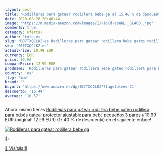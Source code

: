 ```yaml
---
layout: post
title: 'Rodilleras para gatear rodillera bebe ga al 15.40 % de descuento'
date: 2020-08-26 20:48:44
image: 'https://m.media-amazon.com/images/I/51oCd-soaNL._SL400_.jpg'
comments: true
category: ofertas
author: 'tole.es'
slug: 'B07TXQCLKZ-es Rodilleras para gatear rodillera bebe gateo rodillera para...'
sku: 'B07TXQCLKZ-es'
actualPrice: 10.99 EUR
currency: EUR
price: 10.99
comparePrice: 12.99 EUR
prodname: 'Rodilleras para gatear rodillera bebe gateo rodillera para bebés gatear protector ajustable para bebé pequeños  3 pares'
country: 'es'
flag: '🇪🇸'
brand: ''
buyurl: 'https://www.amazon.es/dp/B07TXQCLKZ/?tag=tolees-21'
descuento: '15.40'
average: '10.57'
---
```


Ahora mismo tienes [Rodilleras para gatear rodillera bebe gateo rodillera para bebés gatear protector ajustable para bebé pequeños  3 pares](https://www.amazon.es/dp/B07TXQCLKZ/?tag=tolees-21) a 10.99 EUR (original: 12.99 EUR) (15.40 %  de descuento) en el siguiente enlace!

[![Rodilleras para gatear rodillera bebe ga](https://m.media-amazon.com/images/I/51oCd-soaNL._SL400_.jpg)](https://www.amazon.es/dp/B07TXQCLKZ/?tag=tolees-21)

🔎:


[🛒 Visítala!!!](https://www.amazon.es/dp/B07TXQCLKZ/?tag=tolees-21)
